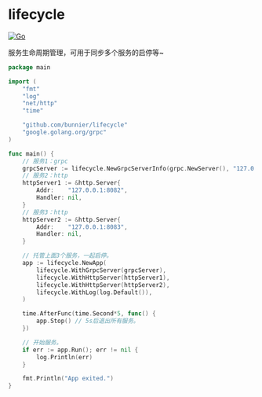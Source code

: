 # lifecycle

[![Go](https://github.com/bunnier/lifecycle/actions/workflows/go.yml/badge.svg)](https://github.com/bunnier/lifecycle/actions/workflows/go.yml)

服务生命周期管理，可用于同步多个服务的启停等~

```go
package main

import (
	"fmt"
	"log"
	"net/http"
	"time"

	"github.com/bunnier/lifecycle"
	"google.golang.org/grpc"
)

func main() {
	// 服务1：grpc
	grpcServer := lifecycle.NewGrpcServerInfo(grpc.NewServer(), "127.0.0.1:8081")
	// 服务2：http
	httpServer1 := &http.Server{
		Addr:    "127.0.0.1:8082",
		Handler: nil,
	}
	// 服务3：http
	httpServer2 := &http.Server{
		Addr:    "127.0.0.1:8083",
		Handler: nil,
	}

	// 托管上面3个服务，一起启停。
	app := lifecycle.NewApp(
		lifecycle.WithGrpcServer(grpcServer),
		lifecycle.WithHttpServer(httpServer1),
		lifecycle.WithHttpServer(httpServer2),
		lifecycle.WithLog(log.Default()),
	)

	time.AfterFunc(time.Second*5, func() {
		app.Stop() // 5s后退出所有服务。
	})

	// 开始服务。
	if err := app.Run(); err != nil {
		log.Println(err)
	}

	fmt.Println("App exited.")
}
```
